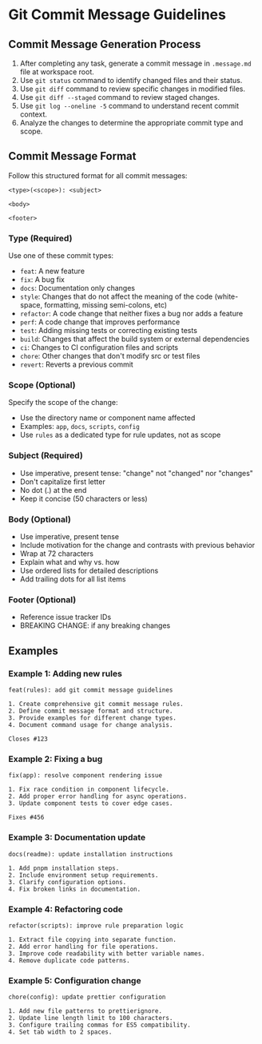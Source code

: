 # Git Commit Message Guidelines

## Commit Message Generation Process

1. After completing any task, generate a commit message in `.message.md` file at workspace root.
2. Use `git status` command to identify changed files and their status.
3. Use `git diff` command to review specific changes in modified files.
4. Use `git diff --staged` command to review staged changes.
5. Use `git log --oneline -5` command to understand recent commit context.
6. Analyze the changes to determine the appropriate commit type and scope.

## Commit Message Format

Follow this structured format for all commit messages:

```
<type>(<scope>): <subject>

<body>

<footer>
```

### Type (Required)

Use one of these commit types:

- `feat`: A new feature
- `fix`: A bug fix
- `docs`: Documentation only changes
- `style`: Changes that do not affect the meaning of the code (white-space, formatting, missing semi-colons, etc)
- `refactor`: A code change that neither fixes a bug nor adds a feature
- `perf`: A code change that improves performance
- `test`: Adding missing tests or correcting existing tests
- `build`: Changes that affect the build system or external dependencies
- `ci`: Changes to CI configuration files and scripts
- `chore`: Other changes that don't modify src or test files
- `revert`: Reverts a previous commit

### Scope (Optional)

Specify the scope of the change:

- Use the directory name or component name affected
- Examples: `app`, `docs`, `scripts`, `config`
- Use `rules` as a dedicated type for rule updates, not as scope

### Subject (Required)

- Use imperative, present tense: "change" not "changed" nor "changes"
- Don't capitalize first letter
- No dot (.) at the end
- Keep it concise (50 characters or less)

### Body (Optional)

- Use imperative, present tense
- Include motivation for the change and contrasts with previous behavior
- Wrap at 72 characters
- Explain what and why vs. how
- Use ordered lists for detailed descriptions
- Add trailing dots for all list items

### Footer (Optional)

- Reference issue tracker IDs
- BREAKING CHANGE: if any breaking changes

## Examples

### Example 1: Adding new rules

```
feat(rules): add git commit message guidelines

1. Create comprehensive git commit message rules.
2. Define commit message format and structure.
3. Provide examples for different change types.
4. Document command usage for change analysis.

Closes #123
```

### Example 2: Fixing a bug

```
fix(app): resolve component rendering issue

1. Fix race condition in component lifecycle.
2. Add proper error handling for async operations.
3. Update component tests to cover edge cases.

Fixes #456
```

### Example 3: Documentation update

```
docs(readme): update installation instructions

1. Add pnpm installation steps.
2. Include environment setup requirements.
3. Clarify configuration options.
4. Fix broken links in documentation.
```

### Example 4: Refactoring code

```
refactor(scripts): improve rule preparation logic

1. Extract file copying into separate function.
2. Add error handling for file operations.
3. Improve code readability with better variable names.
4. Remove duplicate code patterns.
```

### Example 5: Configuration change

```
chore(config): update prettier configuration

1. Add new file patterns to prettierignore.
2. Update line length limit to 100 characters.
3. Configure trailing commas for ES5 compatibility.
4. Set tab width to 2 spaces.
```
